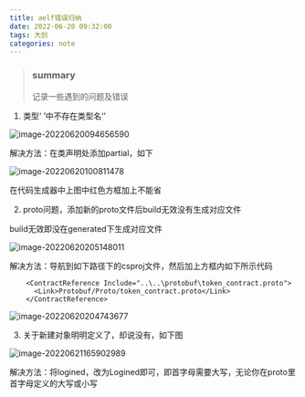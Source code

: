 ```yaml
---
title: aelf错误归纳
date: 2022-06-20 09:32:00
tags: 大创
categories: note
---
```


> ### summary
>
> 记录一些遇到的问题及错误

<!--more-->

1. 类型‘ ’中不存在类型名‘’

![image-20220620094656590](image-20220620094656590.png)

解决方法：在类声明处添加partial，如下

![image-20220620100811478](image-20220620100811478.png)

在代码生成器中上图中红色方框加上不能省

2. proto问题，添加新的proto文件后build无效没有生成对应文件

build无效即没在generated下生成对应文件

![image-20220620205148011](image-20220620205148011.png)

解决方法：导航到如下路径下的csproj文件，然后加上方框内如下所示代码

```csproj
    <ContractReference Include="..\..\protobuf\token_contract.proto">
      <Link>Protobuf/Proto/token_contract.proto</Link>
    </ContractReference>
```



![image-20220620204743677](image-20220620204743677.png)

3. 关于新建对象明明定义了，却说没有，如下图

![image-20220621165902989](aelf错误归纳/image-20220621165902989.png)

解决方法：将logined，改为Logined即可，即首字母需要大写，无论你在proto里首字母定义的大写或小写

